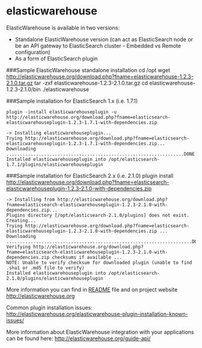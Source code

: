 # elasticwarehouse

ElasticWarehouse is available in two versions:
 * Standalone ElasticWarehouse version (can act as ElasticSearch node or be an API gateway to ElasticSearch cluster - Embedded vs Remote configuration) 
 * As a form of ElasticSearch plugin

###Sample ElasticWarehouse standalone installation
    cd /opt
    wget http://elasticwarehouse.org/download.php?fname=elasticwarehouse-1.2.3-2.1.0.tar.gz
    tar -zxf elasticwarehouse-1.2.3-2.1.0.tar.gz
    cd elasticwarehouse-1.2.3-2.1.0/bin
    ./elasticwarehouse

###Sample installation for ElasticSearch 1.x (i.e. 1.7.1)

    plugin -install elasticwarehouseplugin -u http://elasticwarehouse.org/download.php?fname=elasticsearch-elasticwarehouseplugin-1.2.3-1.7.1-with-dependencies.zip

    -> Installing elasticwarehouseplugin...
    Trying http://elasticwarehouse.org/download.php?fname=elasticsearch-elasticwarehouseplugin-1.2.3-1.7.1-with-dependencies.zip...
    Downloading ..................................................................DONE
    Installed elasticwarehouseplugin into /opt/elasticsearch-1.7.1/plugins/elasticwarehouseplugin

###Sample installation for ElasticSearch 2.x (i.e. 2.1.0)
    plugin install http://elasticwarehouse.org/download.php?fname=elasticsearch-elasticwarehouseplugin-1.2.3-2.1.0-with-dependencies.zip

    -> Installing from http://elasticwarehouse.org/download.php?fname=elasticsearch-elasticwarehouseplugin-1.2.3-2.1.0-with-dependencies.zip...
    Plugins directory [/opt/elasticsearch-2.1.0/plugins] does not exist. Creating...
    Trying http://elasticwarehouse.org/download.php?fname=elasticsearch-elasticwarehouseplugin-1.2.3-2.1.0-with-dependencies.zip ...
    Downloading .....................................................................DONE
    Verifying http://elasticwarehouse.org/download.php?fname=elasticsearch-elasticwarehouseplugin-1.2.3-2.1.0-with-dependencies.zip checksums if available ...
    NOTE: Unable to verify checksum for downloaded plugin (unable to find .sha1 or .md5 file to verify)
    Installed elasticwarehouseplugin into /opt/elasticsearch-2.1.0/plugins/elasticwarehouseplugin

More information you can find in [README](https://github.com/elasticwarehouse/elasticwarehouse/blob/master/elasticwarehouse.core/README.md) file and on project website http://elasticwarehouse.org

Common plugin installation issues: http://elasticwarehouse.org/elasticwarehouse-plugin-installation-known-issues/

More information about ElasticWarehouse integration with your applications can be found here: http://elasticwarehouse.org/guide-api/

